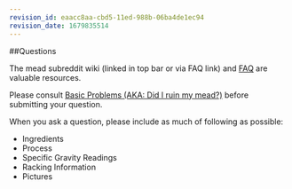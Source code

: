 ```yaml
---
revision_id: eaacc8aa-cbd5-11ed-988b-06ba4de1ec94
revision_date: 1679835514
---
```


##Questions

The mead subreddit wiki (linked in top bar or via FAQ link) and [FAQ](/index#wiki_f.a.q.) are valuable resources.

Please consult [Basic Problems (AKA: Did I ruin my mead?)](/faq/basic_problems) before submitting your question.

When you ask a question, please include as much of following as possible:
* Ingredients
* Process
* Specific Gravity Readings
* Racking Information
* Pictures